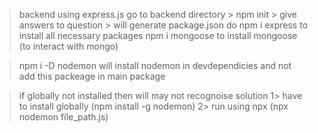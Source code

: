 > backend using express.js
>go to backend directory > npm init > give answers to question > will generate package.json
>do npm i express to install all necessary packages
>npm i mongoose to install mongoose (to interact with mongo)

>npm i -D nodemon will install nodemon in devdependicies and not add this packeage in main package

>if globally not installed then will may not recognoise
>solution 1> have to install globally (npm install -g nodemon)
          2> run using npx (npx nodemon file_path.js)